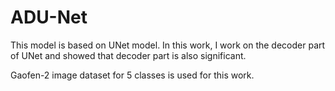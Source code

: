 # ADU-Net

This model is based on UNet model. In this work, I work on the decoder part of UNet and showed that decoder part is also significant.

Gaofen-2 image dataset for 5 classes is used for this work.
